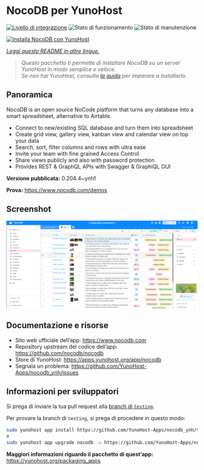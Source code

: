 <!--
N.B.: Questo README è stato automaticamente generato da <https://github.com/YunoHost/apps/tree/master/tools/readme_generator>
NON DEVE essere modificato manualmente.
-->

# NocoDB per YunoHost

[![Livello di integrazione](https://dash.yunohost.org/integration/nocodb.svg)](https://dash.yunohost.org/appci/app/nocodb) ![Stato di funzionamento](https://ci-apps.yunohost.org/ci/badges/nocodb.status.svg) ![Stato di manutenzione](https://ci-apps.yunohost.org/ci/badges/nocodb.maintain.svg)

[![Installa NocoDB con YunoHost](https://install-app.yunohost.org/install-with-yunohost.svg)](https://install-app.yunohost.org/?app=nocodb)

*[Leggi questo README in altre lingue.](./ALL_README.md)*

> *Questo pacchetto ti permette di installare NocoDB su un server YunoHost in modo semplice e veloce.*  
> *Se non hai YunoHost, consulta [la guida](https://yunohost.org/install) per imparare a installarlo.*

## Panoramica

NocoDB is an open source NoCode platform that turns any database into a smart spreadsheet, alternative to Airtable.

* Connect to new/existing SQL database and turn them into spreadsheet
* Create grid view, gallery view, kanban view and calendar view on top your data
* Search, sort, filter columns and rows with ultra ease
* Invite your team with fine grained Access Control
* Share views publicly and also with password protection
* Provides REST & GraphQL APIs with Swagger & GraphiQL GUI


**Versione pubblicata:** 0.204.4~ynh1

**Prova:** <https://www.nocodb.com/demos>

## Screenshot

![Screenshot di NocoDB](./doc/screenshots/screenshot.png)

## Documentazione e risorse

- Sito web ufficiale dell’app: <https://www.nocodb.com>
- Repository upstream del codice dell’app: <https://github.com/nocodb/nocodb>
- Store di YunoHost: <https://apps.yunohost.org/app/nocodb>
- Segnala un problema: <https://github.com/YunoHost-Apps/nocodb_ynh/issues>

## Informazioni per sviluppatori

Si prega di inviare la tua pull request alla [branch di `testing`](https://github.com/YunoHost-Apps/nocodb_ynh/tree/testing).

Per provare la branch di `testing`, si prega di procedere in questo modo:

```bash
sudo yunohost app install https://github.com/YunoHost-Apps/nocodb_ynh/tree/testing --debug
o
sudo yunohost app upgrade nocodb -u https://github.com/YunoHost-Apps/nocodb_ynh/tree/testing --debug
```

**Maggiori informazioni riguardo il pacchetto di quest’app:** <https://yunohost.org/packaging_apps>
